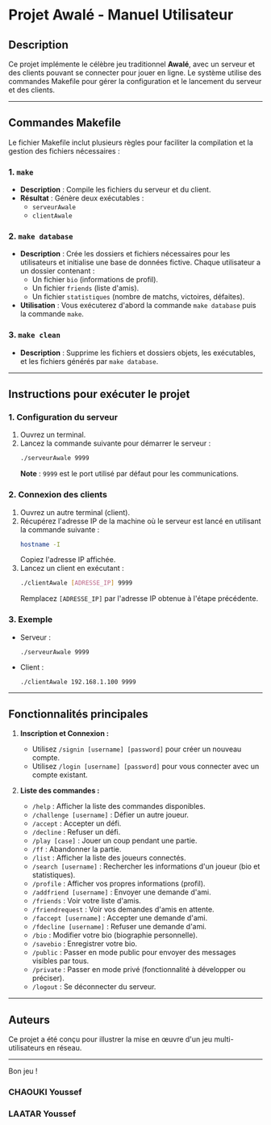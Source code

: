 
# Projet Awalé - Manuel Utilisateur

## Description
Ce projet implémente le célèbre jeu traditionnel **Awalé**, avec un serveur et des clients pouvant se connecter pour jouer en ligne. Le système utilise des commandes Makefile pour gérer la configuration et le lancement du serveur et des clients.

---

## Commandes Makefile
Le fichier Makefile inclut plusieurs règles pour faciliter la compilation et la gestion des fichiers nécessaires :

### 1. `make`
- **Description** : Compile les fichiers du serveur et du client.
- **Résultat** : Génère deux exécutables :
  - `serveurAwale`
  - `clientAwale`

### 2. `make database`
- **Description** : Crée les dossiers et fichiers nécessaires pour les utilisateurs et initialise une base de données fictive. Chaque utilisateur a un dossier contenant :
  - Un fichier `bio` (informations de profil).
  - Un fichier `friends` (liste d'amis).
  - Un fichier `statistiques` (nombre de matchs, victoires, défaites).
- **Utilisation** : Vous exécuterez d'abord la commande `make database` puis la commande `make`. 

### 3. `make clean`
- **Description** : Supprime les fichiers et dossiers objets, les exécutables, et les fichiers générés par `make database`.

---

## Instructions pour exécuter le projet

### 1. Configuration du serveur
1. Ouvrez un terminal.
2. Lancez la commande suivante pour démarrer le serveur :
   ```bash
   ./serveurAwale 9999
   ```
   **Note** : `9999` est le port utilisé par défaut pour les communications.

### 2. Connexion des clients
1. Ouvrez un autre terminal (client).
2. Récupérez l'adresse IP de la machine où le serveur est lancé en utilisant la commande suivante :
   ```bash
   hostname -I
   ```
   Copiez l'adresse IP affichée.
3. Lancez un client en exécutant :
   ```bash
   ./clientAwale [ADRESSE_IP] 9999
   ```
   Remplacez `[ADRESSE_IP]` par l'adresse IP obtenue à l'étape précédente.

### 3. Exemple
- Serveur :
  ```
  ./serveurAwale 9999
  ```
- Client :
  ```
  ./clientAwale 192.168.1.100 9999
  ```

---

## Fonctionnalités principales

1. **Inscription et Connexion :**

   - Utilisez `/signin [username] [password]` pour créer un nouveau compte.
   - Utilisez `/login [username] [password]` pour vous connecter avec un compte existant.


2. **Liste des commandes :**

   - `/help` : Afficher la liste des commandes disponibles.
   - `/challenge [username]` : Défier un autre joueur.
   - `/accept` : Accepter un défi.
   - `/decline` : Refuser un défi.
   - `/play [case]` : Jouer un coup pendant une partie.
   - `/ff` : Abandonner la partie.
   - `/list` : Afficher la liste des joueurs connectés.
   - `/search [username]` : Rechercher les informations d'un joueur (bio et statistiques).
   - `/profile` : Afficher vos propres informations (profil).
   - `/addfriend [username]` : Envoyer une demande d'ami.
   - `/friends` : Voir votre liste d'amis.
   - `/friendrequest` : Voir vos demandes d'amis en attente.
   - `/faccept [username]` : Accepter une demande d'ami.
   - `/fdecline [username]` : Refuser une demande d'ami.
   - `/bio` : Modifier votre bio (biographie personnelle).
   - `/savebio` : Enregistrer votre bio.
   - `/public` : Passer en mode public pour envoyer des messages visibles par tous.
   - `/private` : Passer en mode privé (fonctionnalité à développer ou préciser).
   - `/logout` : Se déconnecter du serveur.

---


## Auteurs
Ce projet a été conçu pour illustrer la mise en œuvre d'un jeu multi-utilisateurs en réseau.

---

Bon jeu !

### CHAOUKI Youssef
### LAATAR Youssef
